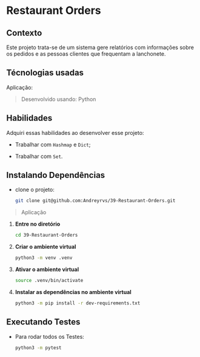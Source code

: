 # Restaurant Orders

## Contexto

Este projeto trata-se de um sistema gere relatórios com informações sobre os pedidos e as pessoas clientes que frequentam a lanchonete.

## Técnologias usadas

Aplicação:

> Desenvolvido usando: Python

## Habilidades

Adquiri essas habilidades ao desenvolver esse projeto:

- Trabalhar com `Hashmap` e `Dict`;

- Trabalhar com `Set`.

## Instalando Dependências

- clone o projeto:

  ```bash
  git clone git@github.com:Andreyrvs/39-Restaurant-Orders.git
  ```

> Aplicação

1. **Entre no diretório**

   ```bash
   cd 39-Restaurant-Orders
   ```

2. **Criar o ambiente virtual**

   ```bash
   python3 -m venv .venv
   ```

3. **Ativar o ambiente virtual**

   ```bash
   source .venv/bin/activate
   ```

4. **Instalar as dependências no ambiente virtual**

   ```bash
   python3 -m pip install -r dev-requirements.txt
   ```

## Executando Testes

- Para rodar todos os Testes:

  ```bash
  python3 -m pytest
  ```
